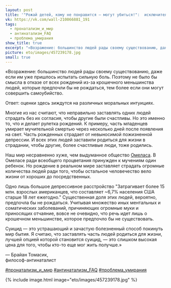 ```yaml
---
layout: post
title: '"Рожай детей, кому не понравится — могут убиться!":  исключительно бесчувственный совет'
vk: https://vk.com/wall-210066881_191
tags:
  - пронатализм_и_мир
  - антинатализм_FAQ
  - проблема_умирания
show_title: true
excerpt: "«Возражение: большинство людей рады своему существованию, даже если им уже пришлось испытать сильную боль. Поэтому не было бы смысла в отказе от всех рождений из-за крошечного меньшинства людей, которые предпочли бы не рождаться, тем более если они могут совершить самоубийство. Ответ: оценки здесь зиждутся на различных моральных интуициях. ..."
picture: eto/images/457239178.jpg
small: true
---
```

«Возражение: большинство людей рады своему существованию, даже если им уже пришлось испытать сильную боль. Поэтому не было бы смысла в отказе от всех рождений из-за крошечного меньшинства людей, которые предпочли бы не рождаться, тем более если они могут совершить самоубийство.

Ответ: оценки здесь зиждутся на различных моральных интуициях.

Многие из нас считают, что неправильно заставлять одних людей страдать без их согласия, чтобы другие были счастливы. Но это именно то, что и делает рулетка рождений. К примеру, часть младенцев умирает мучительной смертью через несколько дней после появления на свет. Часть рожденных страдает от невыносимой пожизненной депрессии. И всех этих людей заставили родиться для жизни в страдании, чтобы другие, более счастливые люди, тоже родились.

Наш мир несравненно хуже, чем выдуманное общество [Омеласа](../adekvat/266.html). В Омеласе ради всеобщего процветания принужден к мучениям один ребенок. Но рождение в реальном мире заставляет страдать огромные количества людей ради того, чтобы остальное человечество вело жизни от хороших до посредственных.

Одно лишь большое депрессивное расстройство "Затрагивает более 15 млн. взрослых американцев, что составляет ~6,7% населения США старше 18 лет ежегодно." Существенная доля этих людей, вероятно, предпочла бы не рождаться. Учитывая множество иных ментальных и соматических заболеваний, причиняющих огромные муки и приносящих отчаяние, вовсе не очевидно, что речь идет лишь о крошечном меньшинстве, которое предпочло бы не существовать.

Суицид — это устрашающий и зачастую болезненный способ покинуть мир бытия. Я считаю, что заставлять часть людей родиться для жизни, лучшей опцией которой становится суицид, — это слишком высокая цена для того, чтобы кто-то еще мог жить получше.»

— Брайан Томасик,<br>
философ-антинаталист

[#пронатализм_и_мир](poisk.html#пронатализм_и_мир) 
[#антинатализм_FAQ](poisk.html#антинатализм_FAQ) 
[#проблема_умирания](poisk.html#проблема_умирания)

{% include image.html image="eto/images/457239178.jpg" %}